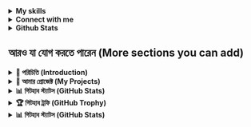 

<!-- Skills Section -->
<details>
<summary><strong>My skills</strong></summary>
<br>

![C++](https://img.shields.io/badge/Lang-C++-informational?style=flat&logo=c%2B%2B&logoColor=white&color=2bbc8a)
![C](https://img.shields.io/badge/Lang-C-informational?style=flat&logo=c&logoColor=white&color=2bbc8a)
![PHP](https://img.shields.io/badge/Lang-PHP-informational?style=flat&logo=php&logoColor=white&color=2bbc8a)
![JavaScript](https://img.shields.io/badge/Lang-JavaScript-informational?style=flat&logo=javascript&logoColor=white&color=2bbc8a)
![Python](https://img.shields.io/badge/Lang-Python-informational?style=flat&logo=python&logoColor=white&color=2bbc8a)
![Java](https://img.shields.io/badge/Lang-Java-informational?style=flat&logo=java&logoColor=white&color=2bbc8a)
![Laravel](https://img.shields.io/badge/Framework-Laravel-informational?style=flat&logo=laravel&logoColor=white&color=2bbc8a)
![Node.js](https://img.shields.io/badge/Framework-Node.js-informational?style=flat&logo=node.js&logoColor=white&color=2bbc8a)
![Flask](https://img.shields.io/badge/Framework-Flask-informational?style=flat&logo=flask&logoColor=white&color=2bbc8a)
![TailwindCSS](https://img.shields.io/badge/Style-TailwindCSS-informational?style=flat&logo=tailwind-css&logoColor=white&color=2bbc8a)
![Docker](https://img.shields.io/badge/Tools-Docker-informational?style=flat&logo=docker&logoColor=white&color=2bbc8a)
![MySQL](https://img.shields.io/badge/Tools-MySQL-informational?style=flat&logo=mysql&logoColor=white&color=2bbc8a)
![Git](https://img.shields.io/badge/Tools-Git-informational?style=flat&logo=git&logoColor=white&color=2bbc8a)
![CCNA](https://img.shields.io/badge/Tools-CCNA-informational?style=flat&logo=cisco&logoColor=white&color=2bbc8a)
![cPanel](https://img.shields.io/badge/Tools-cPanel-informational?style=flat&logo=cpanel&logoColor=white&color=2bbc8a)
![VPS](https://img.shields.io/badge/Cloud-VPS-informational?style=flat&logo=cloud&logoColor=white&color=2bbc8a)
![VM](https://img.shields.io/badge/VM-VirtualMachine-informational?style=flat&logo=vmware&logoColor=white&color=2bbc8a)
![WordPress](https://img.shields.io/badge/CMS-WordPress-informational?style=flat&logo=wordpress&logoColor=white&color=2bbc8a)
![SEO](https://img.shields.io/badge/SEO-Tools-informational?style=flat&logo=google&logoColor=white&color=2bbc8a)
![Linux](https://img.shields.io/badge/OS-Linux-informational?style=flat&logo=linux&logoColor=white&color=2bbc8a)

</details>

<!-- Connect Section -->
<details>
<summary><strong>Connect with me</strong></summary>
<br>

[![LinkedIn](https://img.shields.io/badge/-LinkedIn-blue?style=flat&logo=LinkedIn&logoColor=white)](https://www.linkedin.com/in/md-abdul-ohab)
[![Email](https://img.shields.io/badge/-Email-red?style=flat&logo=Gmail&logoColor=white)](mailto:abdulohb059@gmail.com)
[![GitHub](https://img.shields.io/badge/-GitHub-black?style=flat&logo=GitHub&logoColor=white)](https://github.com/AbdulOhab)
[![Telegram](https://img.shields.io/badge/-Telegram-26A5E4?style=flat&logo=Telegram&logoColor=white)](https://t.me/ab_wahab98)
[![Facebook](https://img.shields.io/badge/-Facebook-1877F2?style=flat&logo=Facebook&logoColor=white)](https://www.facebook.com/abdul.ohab.059)

</details>

<details>	
<summary><b>Github Stats</b></summary>
	<img alt="AbdulOhabr/stats" src="https://github-readme-stats.vercel.app/api?theme=github_dark&amp;title_color=2EB398&amp;username=ahmubashshir&amp;count_private=true&amp;show_icons=true"/>
	<img alt="AbdulOhab/graph" src="https://github-profile-summary-cards.vercel.app/api/cards/profile-details?username=ahmubashshir&amp;theme=github_dark"/>
	<img alt="AbdulOhab/streak" src="https://github-readme-streak-stats.herokuapp.com?user=ahmubashshir&amp;theme=dark&amp;hide_border=true&amp;background=1B2224&amp;stroke=718F97&amp;ring=2EB398&amp;fire=2EB398&amp;currStreakNum=C6CDCB&amp;sideNums=C6CDCB&amp;currStreakLabel=2EB398&amp;sideLabels=C6CDCB"/>
</details>


## আরও যা যোগ করতে পারেন (More sections you can add)

<!-- Introduction Section -->
<details>
<summary><strong>📝 পরিচিতি (Introduction)</strong></summary>
<br>

# Hello, I'm Abdul Ohab! 👋

I'm a passionate software developer with experience in full-stack development and a strong foundation in computer science. Currently focused on web development and cloud technologies.

- 🔭 I'm currently working on [Your Current Project]
- 🌱 I'm currently learning [Technologies you're learning]
- 👯 I'm looking to collaborate on open source projects
- 💬 Ask me about Laravel, PHP, Python, and C++
- 📫 How to reach me: abdulohb059@gmail.com

</details>

<!-- Featured Projects -->
<details>
<summary><strong>🚀 আমার প্রোজেক্ট (My Projects)</strong></summary>
<br>

### Featured Projects

<table>
  <tr>
    <td width="50%">
      <h3 align="center">Project 1</h3>
      <p align="center">
        <a href="https://github.com/AbdulOhab/project-link" target="_blank">
          <img src="https://via.placeholder.com/500x300" width="100%" alt="Project 1"/>
        </a>
        <p align="center">
          Brief description of your first project. What it does, technologies used.
        </p>
      </p>
    </td>
    <td width="50%">
      <h3 align="center">Project 2</h3>
      <p align="center">
        <a href="https://github.com/AbdulOhab/project-link" target="_blank">
          <img src="https://via.placeholder.com/500x300" width="100%" alt="Project 2"/>
        </a>
        <p align="center">
          Brief description of your second project. What it does, technologies used.
        </p>
      </p>
    </td>
  </tr>
</table>

</details>

<!-- GitHub Stats -->
<details>
<summary><strong>📊 গিটহাব স্ট্যাটস (GitHub Stats)</strong></summary>
<br>

![Abdul's GitHub stats](https://github-readme-stats.vercel.app/api?username=AbdulOhab&show_icons=true&theme=radical)

![Top Langs](https://github-readme-stats.vercel.app/api/top-langs/?username=AbdulOhab&layout=compact&theme=radical)

![GitHub Streak](https://github-readme-streak-stats.herokuapp.com/?user=AbdulOhab&theme=radical)

</details>



<!-- GitHub Profile Trophy -->
<details>
<summary><strong>🏆 গিটহাব ট্রফি (GitHub Trophy)</strong></summary>
<br>

[![trophy](https://github-profile-trophy.vercel.app/?username=AbdulOhab&theme=onedark)](https://github.com/AbdulOhab)

</details>
<details>
<summary><strong>📊 গিটহাব স্ট্যাটস (GitHub Stats)</strong></summary>
<br>

![Abdul's GitHub stats](https://github-readme-stats.vercel.app/api?username=AbdulOhab&show_icons=true&theme=radical)

![Top Langs](https://github-readme-stats.vercel.app/api/top-langs/?username=AbdulOhab&layout=compact&theme=radical)

[![GitHub Streak](https://streak-stats.demolab.com/?user=AbdulOhab&theme=radical)](https://git.io/streak-stats)
[![GitHub Streak](https://streak-stats.demolab.com?user=AbdulOhab&theme=dark&border_radius=4.8&mode=weekly)](https://git.io/streak-stats)

</details>









